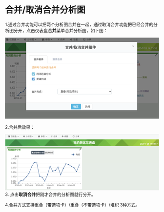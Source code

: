 # 合并/取消合并分析图

1.通过合并功能可以把两个分析图合并在一起，通过取消合并功能把已经合并的分析图分开，点击仪表盘**合并**菜单合并分析图，如下图：

![](/assets2/import16.png)

2.合并后效果：

![](/assets2/import18.png)3. 点击**取消合并**把刚才合并的分析图就行分开。

4.合并方式支持重叠（带选项卡）/重叠（不带选项卡）/堆积 3种方式。


